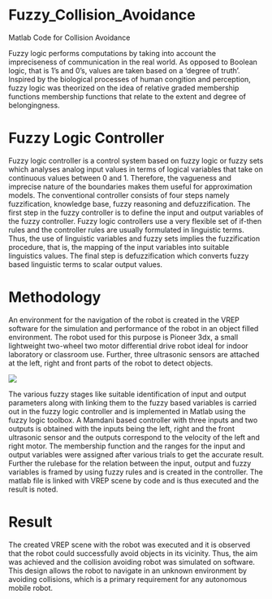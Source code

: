 # Fuzzy_Collision_Avoidance

Matlab Code for Collision Avoidance

Fuzzy logic performs computations by taking into account the impreciseness of communication in the real world. As opposed to Boolean logic, that is 1’s and 0’s, values are taken based on a ‘degree of truth’. lnspired by the biological processes of human congition and perception, fuzzy logic was theorized on the idea of relative graded membership functions membership functions that relate to the extent and degree of belongingness.

# Fuzzy Logic Controller

Fuzzy logic controIIer is a control system based on fuzzy logic or fuzzy sets which analyses analog input values in terms of logical variables that take on continuous values between 0 and 1. Therefore, the vagueness and imprecise nature of the boundaries makes them useful for approximation models.
The conventional controller consists of four steps namely fuzzification, knowledge base, fuzzy reasoning and defuzzification. The first step in the fuzzy controller is to define the input and output variables of the fuzzy controller. Fuzzy logic controllers use a very flexible set of if-then rules and the controller rules are usually formulated in linguistic terms. Thus, the use of linguistic variables and fuzzy sets implies the fuzzification procedure, that is, the mapping of the input variabIes into suitable linguistics values. The final step is defuzzification which converts fuzzy based linguistic terms to scalar output values.

# Methodology

An environment for the navigation of the robot is created in the VREP software for the simulation and performance of the robot in an object filled environment. The robot used for this purpose is Pioneer 3dx, a small lightweight two-wheel two motor differential drive robot ideal for indoor laboratory or classroom use. Further, three ultrasonic sensors are attached at the left, right and front parts of the robot to detect objects.

<img src="Fuzzy_Collision_Avoidance/images/vrep.png" >

The various fuzzy stages Iike suitable identification of input and output parameters aIong with linking them to the fuzzy based variables is carried out in the fuzzy logic controller and is implemented in Matlab using the fuzzy logic tooIbox. A Mamdani based controller with three inputs and two outputs is obtained with the inputs being the left, right and the front ultrasonic sensor and the outputs correspond to the velocity of the left and right motor. The membership function and the ranges for the input and output variables were assigned after various trials to get the accurate result. Further the rulebase for the reIation between the input, output and fuzzy variabIes is framed by using fuzzy ruIes and is created in the controller. The matlab file is linked with VREP scene by code and is thus executed and the result is noted.

# Result

The created VREP scene with the robot was executed and it is observed that the robot could successfully avoid objects in its vicinity. Thus, the aim was achieved and the collision avoiding robot was simulated on software. This design allows the robot to navigate in an unknown environment by avoiding collisions, which is a primary requirement for any autonomous mobile robot.
